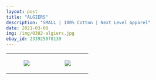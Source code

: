 ```yaml
---
layout: post
title: "ALGIERS"
description: "SMALL | 100% Cotton | Next Level apparel"
date: 2021-03-08
img: /img/0382-algiers.jpg
ebay_id: 233925078139
---
```




<table style="width:100%;"><tr><td style="vertical-align:top;">
      <figure class="tmblr-full" data-orig-height="2048" data-orig-width="1365" data-orig-src="https://concertshirts.netlify.app/shirts/0382/0382-01.jpg"><img src="https://64.media.tumblr.com/48af80963b18cf775bcc32255334252e/697f047e9c688133-c8/s540x810/d0d132805b045e3bb6eb5e12fbc6bcd76f5eecbf.jpg" data-orig-height="2048" data-orig-width="1365" data-orig-src="https://concertshirts.netlify.app/shirts/0382/0382-01.jpg"/></figure></td>
    <td style="vertical-align:top;">
      <figure class="tmblr-full" data-orig-height="2048" data-orig-width="1365" data-orig-src="https://concertshirts.netlify.app/shirts/0382/0382-02.jpg"><img src="https://64.media.tumblr.com/69c2a354ed7e46a57516403cd01abc25/697f047e9c688133-1a/s540x810/11bace0ee81ed5189a716389ed840471c6103dd9.jpg" data-orig-height="2048" data-orig-width="1365" data-orig-src="https://concertshirts.netlify.app/shirts/0382/0382-02.jpg"/></figure></td>
  </tr></table>
